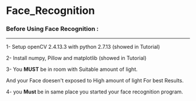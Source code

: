 # Face_Recognition

### Before Using Face Recognition :
-------------------------------
1- Setup openCV 2.4.13.3 with python 2.7.13 (showed in Tutorial)

2- Install numpy, Pillow and matplotlib	(showed in Tutorial)

3- You <b>MUST</b> be in room with Suitable amount of light.

And your Face doesen't exposed to High amount of light For best Results.

4- you <b> Must </b> be in same place you started your face recognition program.
